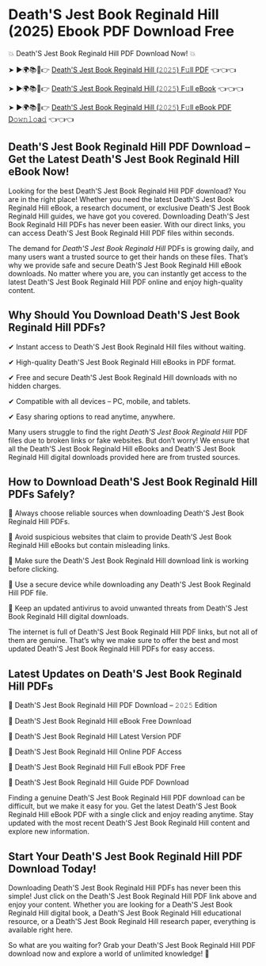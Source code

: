 # Death'S Jest Book Reginald Hill (2025) Ebook PDF Download Free

💥 Death'S Jest Book Reginald Hill PDF Download Now! 💥

➤ ►🌍📚📱👉 [Death'S Jest Book Reginald Hill (𝟸𝟶𝟸𝟻) F𝚞ll PDF](https://getpdf.xyz/deaths-jest-book-reginald-hill) 👈👈👈


➤ ►🌍📚📱👉 [Death'S Jest Book Reginald Hill (𝟸𝟶𝟸𝟻) F𝚞ll eBook](https://getpdf.xyz/deaths-jest-book-reginald-hill) 👈👈👈


➤ ►🌍📚📱👉 [Death'S Jest Book Reginald Hill (𝟸𝟶𝟸𝟻) F𝚞ll eBook PDF D𝚘𝚠𝚗𝚕𝚘a𝚍](https://getpdf.xyz/deaths-jest-book-reginald-hill) 👈👈👈


## Death'S Jest Book Reginald Hill PDF Download – Get the Latest Death'S Jest Book Reginald Hill eBook Now!

Looking for the best Death'S Jest Book Reginald Hill PDF download? You are in the right place! Whether you need the latest Death'S Jest Book Reginald Hill eBook, a research document, or exclusive Death'S Jest Book Reginald Hill guides, we have got you covered. Downloading Death'S Jest Book Reginald Hill PDFs has never been easier. With our direct links, you can access Death'S Jest Book Reginald Hill PDF files within seconds.

The demand for *Death'S Jest Book Reginald Hill* PDFs is growing daily, and many users want a trusted source to get their hands on these files. That’s why we provide safe and secure Death'S Jest Book Reginald Hill eBook downloads. No matter where you are, you can instantly get access to the latest Death'S Jest Book Reginald Hill PDF online and enjoy high-quality content.

## Why Should You Download Death'S Jest Book Reginald Hill PDFs?

✔ Instant access to Death'S Jest Book Reginald Hill files without waiting.

✔ High-quality Death'S Jest Book Reginald Hill eBooks in PDF format.

✔ Free and secure Death'S Jest Book Reginald Hill downloads with no hidden charges.

✔ Compatible with all devices – PC, mobile, and tablets.

✔ Easy sharing options to read anytime, anywhere.

Many users struggle to find the right *Death'S Jest Book Reginald Hill* PDF files due to broken links or fake websites. But don’t worry! We ensure that all the Death'S Jest Book Reginald Hill eBooks and Death'S Jest Book Reginald Hill digital downloads provided here are from trusted sources.

## How to Download Death'S Jest Book Reginald Hill PDFs Safely?

📌 Always choose reliable sources when downloading Death'S Jest Book Reginald Hill PDFs.

📌 Avoid suspicious websites that claim to provide Death'S Jest Book Reginald Hill eBooks but contain misleading links.

📌 Make sure the Death'S Jest Book Reginald Hill download link is working before clicking.

📌 Use a secure device while downloading any Death'S Jest Book Reginald Hill PDF file.

📌 Keep an updated antivirus to avoid unwanted threats from Death'S Jest Book Reginald Hill digital downloads.

The internet is full of Death'S Jest Book Reginald Hill PDF links, but not all of them are genuine. That’s why we make sure to offer the best and most updated Death'S Jest Book Reginald Hill PDFs for easy access.

## Latest Updates on Death'S Jest Book Reginald Hill PDFs

🔹 Death'S Jest Book Reginald Hill PDF Download – 𝟸𝟶𝟸𝟻 Edition

🔹 Death'S Jest Book Reginald Hill eBook Free Download

🔹 Death'S Jest Book Reginald Hill Latest Version PDF

🔹 Death'S Jest Book Reginald Hill Online PDF Access

🔹 Death'S Jest Book Reginald Hill Full eBook PDF Free

🔹 Death'S Jest Book Reginald Hill Guide PDF Download

Finding a genuine Death'S Jest Book Reginald Hill PDF download can be difficult, but we make it easy for you. Get the latest Death'S Jest Book Reginald Hill eBook PDF with a single click and enjoy reading anytime. Stay updated with the most recent Death'S Jest Book Reginald Hill content and explore new information.

## Start Your Death'S Jest Book Reginald Hill PDF Download Today!

Downloading Death'S Jest Book Reginald Hill PDFs has never been this simple! Just click on the Death'S Jest Book Reginald Hill PDF link above and enjoy your content. Whether you are looking for a Death'S Jest Book Reginald Hill digital book, a Death'S Jest Book Reginald Hill educational resource, or a Death'S Jest Book Reginald Hill research paper, everything is available right here.

So what are you waiting for? Grab your Death'S Jest Book Reginald Hill PDF download now and explore a world of unlimited knowledge! 🚀